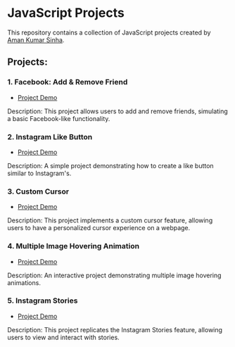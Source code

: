 # JavaScript Projects

This repository contains a collection of JavaScript projects created by [Aman Kumar Sinha](https://github.com/amankumarsinhagithub).

## Projects:

### 1. Facebook: Add & Remove Friend
- [Project Demo](https://amankumarsinhagithub.github.io/JavaScript-Projects/project-1/facebook-add-remove-friend.html)

Description: This project allows users to add and remove friends, simulating a basic Facebook-like functionality.

### 2. Instagram Like Button
- [Project Demo](https://amankumarsinhagithub.github.io/JavaScript-Projects/project-2/instagram-like.html)

Description: A simple project demonstrating how to create a like button similar to Instagram's.

### 3. Custom Cursor
- [Project Demo](https://amankumarsinhagithub.github.io/JavaScript-Projects/project-3/custom-cursor.html)

Description: This project implements a custom cursor feature, allowing users to have a personalized cursor experience on a webpage.

### 4. Multiple Image Hovering Animation
- [Project Demo](https://amankumarsinhagithub.github.io/JavaScript-Projects/project-4/multiply-image-hover-amination.html)

Description: An interactive project demonstrating multiple image hovering animations.

### 5. Instagram Stories
- [Project Demo](https://amankumarsinhagithub.github.io/JavaScript-Projects/project-5/insta-story.html)

Description: This project replicates the Instagram Stories feature, allowing users to view and interact with stories.


